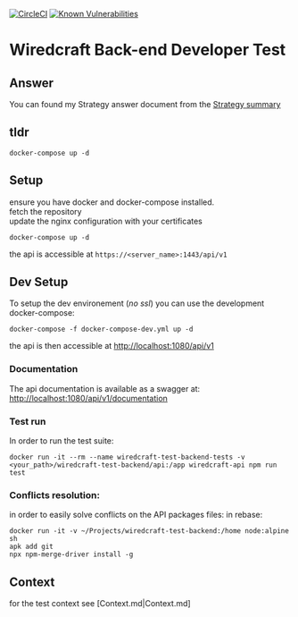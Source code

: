 [![CircleCI](https://circleci.com/gh/lerignoux/wiredcraft-test-backend/tree/master.svg?style=svg)](https://circleci.com/gh/lerignoux/wiredcraft-test-backend/tree/master) [![Known Vulnerabilities](https://snyk.io/test/github/lerignoux/wiredcraft-test-backend/badge.svg?targetFile=api%2Fpackage.json)](https://snyk.io/test/github/lerignoux/wiredcraft-test-backend?targetFile=api%2Fpackage.json)

# Wiredcraft Back-end Developer Test

## Answer
You can found my Strategy answer document from the [Strategy summary](Strategy.md)

## tldr
```
docker-compose up -d
```

## Setup
ensure you have docker and docker-compose installed.  
fetch the repository  
update the nginx configuration with your certificates  
```
docker-compose up -d
```
the api is accessible at `https://<server_name>:1443/api/v1`

## Dev Setup
To setup the dev environement (*no ssl*) you can use the development docker-compose:
```
docker-compose -f docker-compose-dev.yml up -d
```

the api is then accessible at [http://localhost:1080/api/v1](http://localhost:1080/api/v1)

### Documentation
The api documentation is available as a swagger at:
[http://localhost:1080/api/v1/documentation](http://localhost:1080/api/v1/documentation)

### Test run
In order to run the test suite:
```
docker run -it --rm --name wiredcraft-test-backend-tests -v <your_path>/wiredcraft-test-backend/api:/app wiredcraft-api npm run test
```

### Conflicts resolution:
in order to easily solve conflicts on the API packages files:
in rebase:
```
docker run -it -v ~/Projects/wiredcraft-test-backend:/home node:alpine sh
apk add git
npx npm-merge-driver install -g
```

## Context
for the test context see [Context.md|Context.md]
